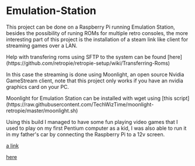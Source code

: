 # Emulation-Station
<p>This project can be done on a Raspberry Pi running Emulation Station, besides the possibility of runing ROMs for multiple
retro consoles, the more interesting part of this project is the installation of a steam link like client for streaming games
over a LAN.</p>
Help with transfering roms using SFTP to the system can be found [here](https://github.com/retropie/retropie-setup/wiki/Transferring-Roms)
<p>In this case the streaming is done using Moonlight, an open source Nvidia GameStream client, note that this project only
works if you have an nvidia graphics card on your PC.</p>
Moonlight for Emulation Station can be installed with wget using [this script](https://raw.githubusercontent.com/TechWizTime/moonlight-retropie/master/moonlight.sh)
<p>Using this build I managed to have some fun playing video games that I used to play on my first Pentium computer as a kid,
  I was also able to run it in my father's car by connecting the Raspberry Pi to a 12v screen.</p>
  
[a link](https://github.com/user/repo/blob/branch/other_file.md)

[here](https://github.com/retropie/retropie-setup/wiki/Transferring-Roms)
